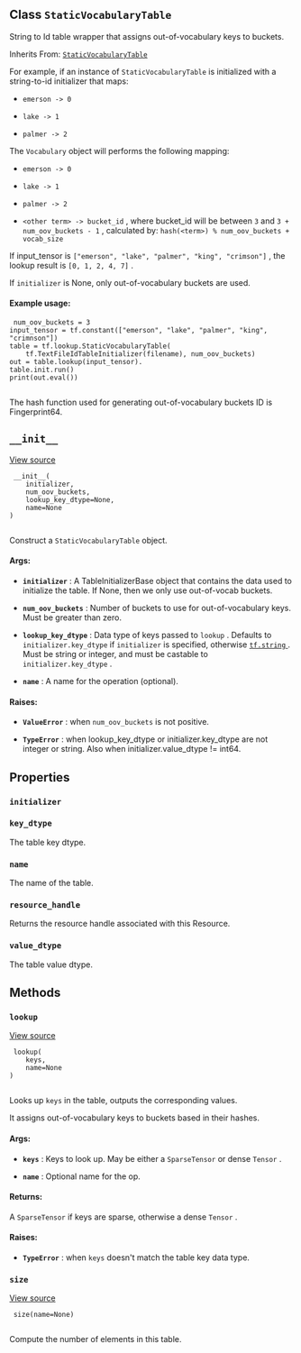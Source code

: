 

## Class  `StaticVocabularyTable` 
String to Id table wrapper that assigns out-of-vocabulary keys to buckets.

Inherits From: [ `StaticVocabularyTable` ](https://tensorflow.google.cn/api_docs/python/tf/lookup/StaticVocabularyTable)

For example, if an instance of  `StaticVocabularyTable`  is initialized with a
string-to-id initializer that maps:


-  `emerson -> 0` 

-  `lake -> 1` 

-  `palmer -> 2` 

The  `Vocabulary`  object will performs the following mapping:


-  `emerson -> 0` 

-  `lake -> 1` 

-  `palmer -> 2` 

-  `<other term> -> bucket_id` , where bucket_id will be between  `3`  and
 `3 + num_oov_buckets - 1` , calculated by:
 `hash(<term>) % num_oov_buckets + vocab_size` 

If input_tensor is  `["emerson", "lake", "palmer", "king", "crimson"]` ,
the lookup result is  `[0, 1, 2, 4, 7]` .

If  `initializer`  is None, only out-of-vocabulary buckets are used.



#### Example usage:


```
 num_oov_buckets = 3
input_tensor = tf.constant(["emerson", "lake", "palmer", "king", "crimnson"])
table = tf.lookup.StaticVocabularyTable(
    tf.TextFileIdTableInitializer(filename), num_oov_buckets)
out = table.lookup(input_tensor).
table.init.run()
print(out.eval())
 
```

The hash function used for generating out-of-vocabulary buckets ID is
Fingerprint64.



##  `__init__` 
[View source](https://github.com/tensorflow/tensorflow/blob/r2.0/tensorflow/python/ops/lookup_ops.py#L1077-L1136)



```
 __init__(
    initializer,
    num_oov_buckets,
    lookup_key_dtype=None,
    name=None
)
 
```

Construct a  `StaticVocabularyTable`  object.



#### Args:

- **`initializer`** : A TableInitializerBase object that contains the data used to
initialize the table. If None, then we only use out-of-vocab buckets.

- **`num_oov_buckets`** : Number of buckets to use for out-of-vocabulary keys. Must
be greater than zero.

- **`lookup_key_dtype`** : Data type of keys passed to  `lookup` . Defaults to
 `initializer.key_dtype`  if  `initializer`  is specified, otherwise
[ `tf.string` ](https://tensorflow.google.cn/api_docs/python/tf#string). Must be string or integer, and must be castable to
 `initializer.key_dtype` .

- **`name`** : A name for the operation (optional).



#### Raises:

- **`ValueError`** : when  `num_oov_buckets`  is not positive.

- **`TypeError`** : when lookup_key_dtype or initializer.key_dtype are not
integer or string. Also when initializer.value_dtype != int64.



## Properties


###  `initializer` 


###  `key_dtype` 
The table key dtype.



###  `name` 
The name of the table.



###  `resource_handle` 
Returns the resource handle associated with this Resource.



###  `value_dtype` 
The table value dtype.



## Methods


###  `lookup` 
[View source](https://github.com/tensorflow/tensorflow/blob/r2.0/tensorflow/python/ops/lookup_ops.py#L1168-L1207)



```
 lookup(
    keys,
    name=None
)
 
```

Looks up  `keys`  in the table, outputs the corresponding values.

It assigns out-of-vocabulary keys to buckets based in their hashes.



#### Args:

- **`keys`** : Keys to look up. May be either a  `SparseTensor`  or dense  `Tensor` .

- **`name`** : Optional name for the op.



#### Returns:
A  `SparseTensor`  if keys are sparse, otherwise a dense  `Tensor` .



#### Raises:

- **`TypeError`** : when  `keys`  doesn't match the table key data type.



###  `size` 
[View source](https://github.com/tensorflow/tensorflow/blob/r2.0/tensorflow/python/ops/lookup_ops.py#L1159-L1166)



```
 size(name=None)
 
```

Compute the number of elements in this table.

